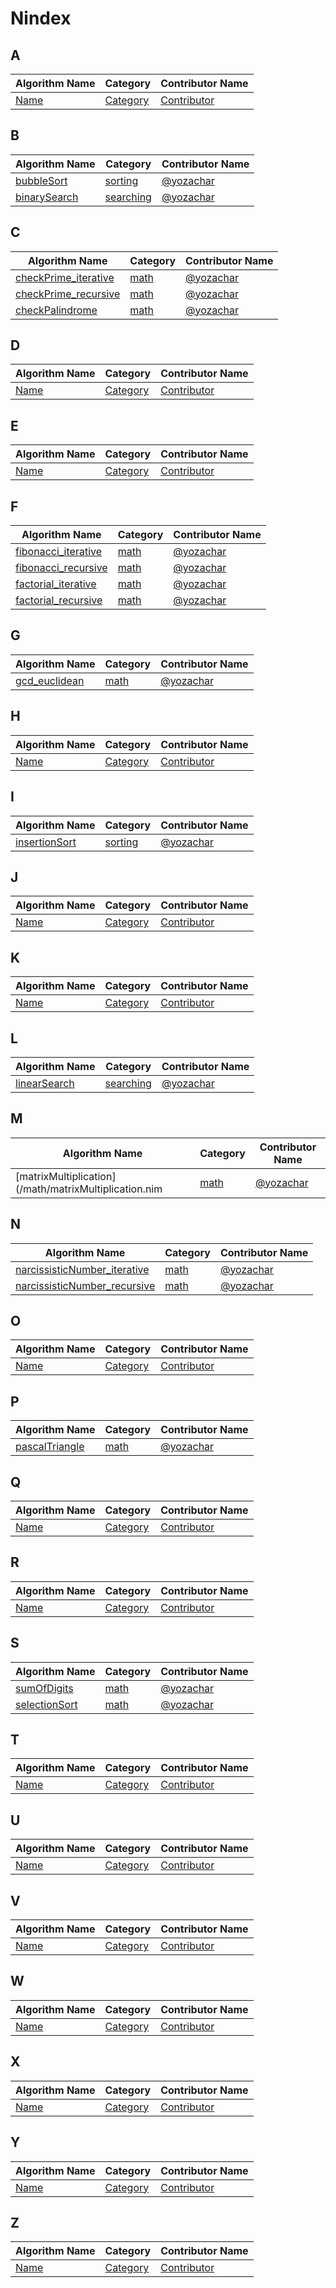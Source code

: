 # Nindex

## **A**

| Algorithm Name | Category | Contributor Name |
| --- | --- | --- |
| [Name](#!) | [Category](#!) |  [Contributor](#!) |

## **B**

| Algorithm Name | Category | Contributor Name |
| --- | --- | --- |
| [bubbleSort](/sorting/bubbleSort.nim) | [sorting](/sorting) |  [@yozachar](https://github.com/yozachar) |
| [binarySearch](/searching/binarySearch.nim) | [searching](/searching/) |  [@yozachar](https://github.com/yozachar) |

## **C**

| Algorithm Name | Category | Contributor Name |
| --- | --- | --- |
| [checkPrime_iterative](/math/checkPrime_iterative.nim) | [math](/math) |  [@yozachar](https://github.com/yozachar) |
| [checkPrime_recursive](/math/checkPrime_recursive.nim) | [math](/math) |  [@yozachar](https://github.com/yozachar) |
| [checkPalindrome](/math/checkPalindrome.nim) | [math](/math) |  [@yozachar](https://github.com/yozachar) |

## **D**

| Algorithm Name | Category | Contributor Name |
| --- | --- | --- |
| [Name](#!) | [Category](#!) |  [Contributor](#!) |

## **E**

| Algorithm Name | Category | Contributor Name |
| --- | --- | --- |
| [Name](#!) | [Category](#!) |  [Contributor](#!) |

## **F**

| Algorithm Name | Category | Contributor Name |
| --- | --- | --- |
| [fibonacci_iterative](/math/fibonacci_iterative.nim) | [math](/math/) |  [@yozachar](https://github.com/yozachar) |
| [fibonacci_recursive](/math/fibonacci_recursive.nim) | [math](/math/) |  [@yozachar](https://github.com/yozachar) |
| [factorial_iterative](/math/factorial_iterative.nim) | [math](/math) |  [@yozachar](https://github.com/yozachar) |
| [factorial_recursive](/math/factorial_recursive.nim) | [math](/math) |  [@yozachar](https://github.com/yozachar) |

## **G**

| Algorithm Name | Category | Contributor Name |
| --- | --- | --- |
| [gcd_euclidean](/math/gcd_euclidean.nim) | [math](/math) |  [@yozachar](https://github.com/yozachar) |

## **H**

| Algorithm Name | Category | Contributor Name |
| --- | --- | --- |
| [Name](#!) | [Category](#!) |  [Contributor](#!) |

## **I**

| Algorithm Name | Category | Contributor Name |
| --- | --- | --- |
| [insertionSort](/sorting/insertionSort.nim) | [sorting](/sorting) |  [@yozachar](https://github.com/yozachar) |

## **J**

| Algorithm Name | Category | Contributor Name |
| --- | --- | --- |
| [Name](#!) | [Category](#!) |  [Contributor](#!) |

## **K**

| Algorithm Name | Category | Contributor Name |
| --- | --- | --- |
| [Name](#!) | [Category](#!) |  [Contributor](#!) |

## **L**

| Algorithm Name | Category | Contributor Name |
| --- | --- | --- |
| [linearSearch](/searching/linearSearch.nim) | [searching](/searching) |  [@yozachar](https://github.com/yozachar) |

## **M**

| Algorithm Name | Category | Contributor Name |
| --- | --- | --- |
| [matrixMultiplication](/math/matrixMultiplication.nim | [math](/math) |  [@yozachar](https://github.com/yozachar) |

## **N**

| Algorithm Name | Category | Contributor Name |
| --- | --- | --- |
| [narcissisticNumber_iterative](/math/narcissisticNumber_iterative.nim) | [math](/math) |  [@yozachar](https://github.com/yozachar) |
| [narcissisticNumber_recursive](/math/narcissisticNumber_recursive.nim) | [math](/math) |  [@yozachar](https://github.com/yozachar) |

## **O**

| Algorithm Name | Category | Contributor Name |
| --- | --- | --- |
| [Name](#!) | [Category](#!) |  [Contributor](#!) |

## **P**

| Algorithm Name | Category | Contributor Name |
| --- | --- | --- |
| [pascalTriangle](/math/pascalTriangle.nim) | [math](/math) |  [@yozachar](https://github.com/yozachar) |

## **Q**

| Algorithm Name | Category | Contributor Name |
| --- | --- | --- |
| [Name](#!) | [Category](#!) |  [Contributor](#!) |

## **R**

| Algorithm Name | Category | Contributor Name |
| --- | --- | --- |
| [Name](#!) | [Category](#!) |  [Contributor](#!) |

## **S**

| Algorithm Name | Category | Contributor Name |
| --- | --- | --- |
| [sumOfDigits](/math/sumOfDigits.nim) | [math](/math) |  [@yozachar](https://github.com/yozachar) |
| [selectionSort](/sorting/selctionSort.nim) | [math](/sorting) |  [@yozachar](https://github.com/yozachar) |

## **T**

| Algorithm Name | Category | Contributor Name |
| --- | --- | --- |
| [Name](#!) | [Category](#!) |  [Contributor](#!) |

## **U**

| Algorithm Name | Category | Contributor Name |
| --- | --- | --- |
| [Name](#!) | [Category](#!) |  [Contributor](#!) |

## **V**

| Algorithm Name | Category | Contributor Name |
| --- | --- | --- |
| [Name](#!) | [Category](#!) |  [Contributor](#!) |

## **W**

| Algorithm Name | Category | Contributor Name |
| --- | --- | --- |
| [Name](#!) | [Category](#!) |  [Contributor](#!) |

## **X**

| Algorithm Name | Category | Contributor Name |
| --- | --- | --- |
| [Name](#!) | [Category](#!) |  [Contributor](#!) |

## **Y**

| Algorithm Name | Category | Contributor Name |
| --- | --- | --- |
| [Name](#!) | [Category](#!) |  [Contributor](#!) |

## **Z**

| Algorithm Name | Category | Contributor Name |
| --- | --- | --- |
| [Name](#!) | [Category](#!) |  [Contributor](#!) |
